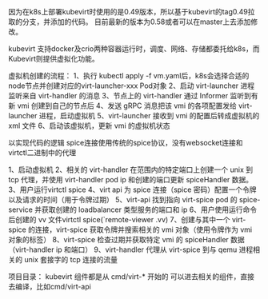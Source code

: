 因为在k8s上部署kubevirt时使用的是0.49版本，所以基于kubevirt的tag0.49拉取的分支，并添加的代码。
目前最新的版本为0.58或者可以在master上去添加修改。



kubevirt 支持docker及crio两种容器运行时，调度、网络、存储都委托给k8s，而Kubevirt则提供虚拟化功能。

虚拟机创建的流程：
1、执行 kubectl apply -f vm.yaml后，k8s会选择合适的node节点并创建对应的virt-launcher-xxx Pod对象
2、启动 virt-launcher 进程监听来自 virt-handler 的消息
3、节点上的 virt-handler 通过 Informer 监听到有新 vmi 创建到自己的节点后
4、发送 gRPC 消息把该 vmi 的各项配置发给 virt-launcher 进程，启动虚拟机
5、virt-launcher 接收到 vmi 的配置后转成虚拟机的 xml 文件
6、启动该虚拟机，更新 vmi 的虚拟机状态


以实现代码的逻辑
spice连接使用传统的spice协议，没有websocket连接和virtctl二进制中的代理

1、启动虚拟机
2、相关的 virt-handler 在范围内的特定端口上创建一个 unix 到 tcp 代理，并使用 virt-handler pod ip 和创建的端口更新 spiceHandler 数据。
3、用户运行virtctl spice <vmi-name>
4、virt api 为 spice 连接（spice 密码）配置一个令牌以及请求的时间（用于令牌过期）
5、virt-api 找到指向 virt-spice pod 的 spice-service 并获取创建的 loadbalancer 类型服务的端口和 ip
6、用户使用运行命令后创建的 vv 文件virtctl spice(`remote-viewer .vv)
7、创建与其中一个 virt-spice 的连接，virt-spice 获取令牌并搜索相关的 vmi 对象（使用令牌作为 vmi 对象的标签）
8、virt-spice 检查过期并获取特定 vmi 的 spiceHandler 数据（virt-handler ip 和端口）
9、virt-handler 代理从 virt-spice 到与 qemu 进程相关的 unix 套接字的 tcp 连接的流量


项目目录：
kubevirt 组件都是从 cmd/virt-* 开始的
可以进去相关的组件，直接去编译，比如cmd/virt-api
